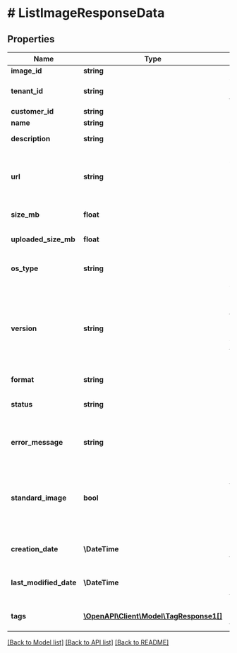 # # ListImageResponseData

## Properties

Name | Type | Description | Notes
------------ | ------------- | ------------- | -------------
**image_id** | **string** | Image&#39;s id |
**tenant_id** | **string** | Your customer tenant id |
**customer_id** | **string** | Customer ID |
**name** | **string** | Image Name |
**description** | **string** | Image Description |
**url** | **string** | URL from where the image has been downloaded / provided. |
**size_mb** | **float** | Image Size in MB |
**uploaded_size_mb** | **float** | Image Uploaded Size in MB |
**os_type** | **string** | Type of operating system (OS) |
**version** | **string** | Version number to distinguish the contents of an image. Could be the version of the operating system for example. |
**format** | **string** | Image format |
**status** | **string** | Image status (e.g. if image is still downloading) |
**error_message** | **string** | Image download error message |
**standard_image** | **bool** | Flag indicating that image is either a standard (true) or a custom image (false) |
**creation_date** | **\DateTime** | The creation date time for the image |
**last_modified_date** | **\DateTime** | The last modified date time for the image |
**tags** | [**\OpenAPI\Client\Model\TagResponse1[]**](TagResponse1.md) | The tags assigned to the image |

[[Back to Model list]](../../README.md#models) [[Back to API list]](../../README.md#endpoints) [[Back to README]](../../README.md)
